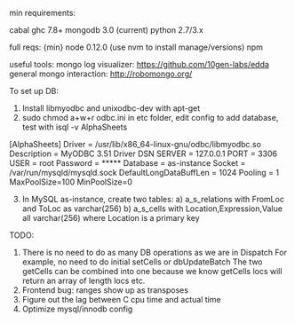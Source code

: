 min requirements: 

cabal 
ghc 7.8+
mongodb 3.0 (current)
python 2.7/3.x

full reqs: 
{min}
node 0.12.0 (use nvm to install manage/versions)
npm

useful tools:
mongo log visualizer: https://github.com/10gen-labs/edda
general mongo interaction: http://robomongo.org/

To set up DB: 
1) Install libmyodbc and unixodbc-dev with apt-get
2) sudo chmod a+w+r odbc.ini in etc folder, edit config to add database, test with isql -v AlphaSheets

[AlphaSheets]
Driver       = /usr/lib/x86_64-linux-gnu/odbc/libmyodbc.so
Description  = MyODBC 3.51 Driver DSN
SERVER       = 127.0.0.1
PORT         = 3306
USER         = root
Password     = *****
Database     = as-instance
Socket 	     = /var/run/mysqld/mysqld.sock
DefaultLongDataBuffLen = 1024
Pooling = 1
MaxPoolSize=100
MinPoolSize=0

3) In MySQL as-instance, create two tables: 
	a) a_s_relations with FromLoc and ToLoc as varchar(256) 
	b) a_s_cells with Location,Expression,Value all varchar(256) where Location is a primary key



TODO: 
1) There is no need to do as many DB operations as we are in Dispatch
For example, no need to do initial setCells or dbUpdateBatch
The two getCells can be combined into one because we know getCells locs will return an array of length locs
etc.
2) Frontend bug: ranges show up as transposes
3) Figure out the lag between C cpu time and actual time
4) Optimize mysql/innodb config

